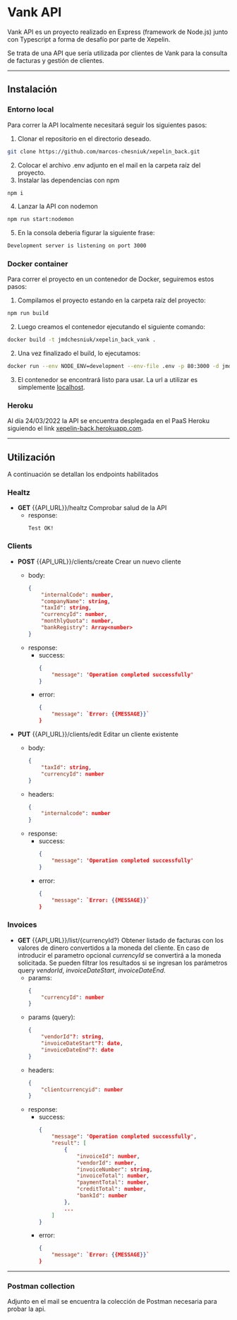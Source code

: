 # Vank API

Vank API es un proyecto realizado en Express (framework de Node.js) junto con Typescript a forma de desafío por parte de Xepelin.

Se trata de una API que sería utilizada por clientes de Vank para la consulta de facturas y gestión de clientes.

---

## Instalación


### Entorno local

Para correr la API localmente necesitará seguir los siguientes pasos:

1. Clonar el repositorio en el directorio deseado.

```bash
git clone https://github.com/marcos-chesniuk/xepelin_back.git

```

2. Colocar el archivo .env adjunto en el mail en la carpeta raíz del proyecto.
3. Instalar las dependencias con npm

```bash
npm i
```

4. Lanzar la API con nodemon

```bash
npm run start:nodemon
```

5. En la consola deberia figurar la siguiente frase:

```bash
Development server is listening on port 3000
```

### Docker container

Para correr el proyecto en un contenedor de Docker, seguiremos estos pasos:

1. Compilamos el proyecto estando en la carpeta raíz del proyecto:

```bash
npm run build
```

2. Luego creamos el contenedor ejecutando el siguiente comando:

```bash
docker build -t jmdchesniuk/xepelin_back_vank .
``` 

2. Una vez finalizado el build, lo ejecutamos:

```bash
docker run --env NODE_ENV=development --env-file .env -p 80:3000 -d jmdchesniuk/xepelin_back_vank
```

3. El contenedor se encontrará listo para usar. La url a utilizar es simplemente [localhost](http://localhost).


### Heroku

Al día 24/03/2022 la API se encuentra desplegada en el PaaS Heroku siguiendo el link [xepelin-back.herokuapp.com](https://xepelin-back.herokuapp.com).

---

## Utilización

A continuación se detallan los endpoints habilitados


### Healtz

- **GET** {{API_URL}}/healtz
Comprobar salud de la API
    - response:
        ```
        Test OK!
        ```

### Clients

- **POST** {{API_URL}}/clients/create
Crear un nuevo cliente
    - body:
        ```json
        {
            "internalCode": number,
            "companyName": string,
            "taxId": string,
            "currencyId": number,
            "monthlyQuota": number,
            "bankRegistry": Array<number>
        }
        ```
    - response:
        - success:
            ```json
            {
                "message": 'Operation completed successfully'
            }
            ```
        - error:
            ```json
            {
                "message": `Error: {{MESSAGE}}`
            }
            ```

- **PUT** {{API_URL}}/clients/edit
  Editar un cliente existente
    - body:
        ```json
        {
            "taxId": string,
            "currencyId": number
        }
        ```
    - headers:
        ```json
        {
            "internalcode": number
        }
        ```
    - response:
        - success:
            ```json
            {
                "message": 'Operation completed successfully'
            }
            ```
        - error:
            ```json
            {
                "message": `Error: {{MESSAGE}}`
            }
            ```


### Invoices

- **GET** {{API_URL}}/list/{currencyId?}
Obtener listado de facturas con los valores de dinero convertidos a la moneda del cliente. En caso de introducir el parametro opcional *currencyId* se convertirá a la moneda solicitada.
Se pueden filtrar los resultados si se ingresan los parámetros query *vendorId*, *invoiceDateStart*, *invoiceDateEnd*.
    - params:
        ```json
        {
            "currencyId": number
        }
        ```
    - params (query):
        ```json
        {
            "vendorId"?: string,
            "invoiceDateStart"?: date,
            "invoiceDateEnd"?: date
        }
        ```
    - headers:
        ```json
        {
            "clientcurrencyid": number
        }
        ```
    - response:
        - success:
            ```json
            {
                "message": 'Operation completed successfully',
                "result": [
                    {
                        "invoiceId": number,
                        "vendorId": number,
                        "invoiceNumber": string,
                        "invoiceTotal": number,
                        "paymentTotal": number,
                        "creditTotal": number,
                        "bankId": number
                    },
                    ...
                ]
            }
            ```
        - error:
            ```json
            {
                "message": `Error: {{MESSAGE}}`
            }
            ```
---

### Postman collection

Adjunto en el mail se encuentra la colección de Postman necesaria para probar la api. 